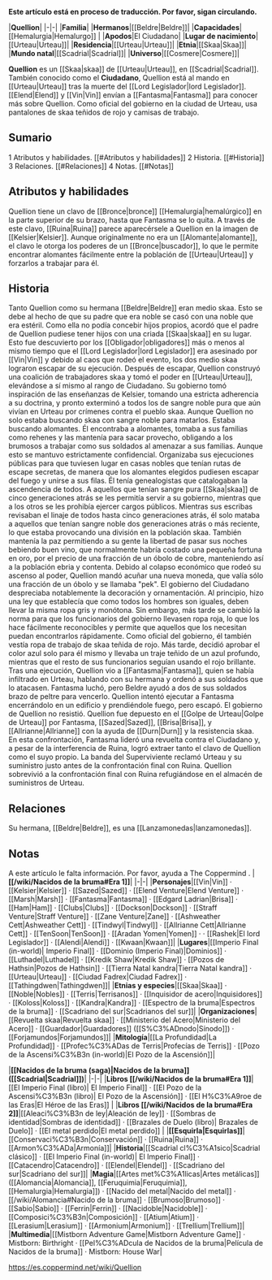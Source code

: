 **Este artículo está en proceso de traducción. Por favor, sigan circulando.**


|**Quellion**|
|-|-|
|**Familia**|
|**Hermanos**|[[Beldre\|Beldre]]|
|**Capacidades**|[[Hemalurgia\|Hemalurgo]] |
|**Apodos**|El Ciudadano|
|**Lugar de nacimiento**|[[Urteau\|Urteau]]|
|**Residencia**|[[Urteau\|Urteau]]|
|**Etnia**|[[Skaa\|Skaa]]|
|**Mundo natal**|[[Scadrial\|Scadrial]]|
|**Universo**|[[Cosmere\|Cosmere]]|

**Quellion** es un [[Skaa\|skaa]] de [[Urteau\|Urteau]], en [[Scadrial\|Scadrial]].
También conocido como el **Ciudadano**, Quellion está al mando en [[Urteau\|Urteau]] tras la muerte del [[Lord Legislador\|lord Legislador]]. [[Elend\|Elend]] y [[Vin\|Vin]] envían a [[Fantasma\|Fantasma]] para conocer más sobre Quellion. Como oficial del gobierno en la ciudad de Urteau, usa pantalones de skaa teñidos de rojo y camisas de trabajo.

## Sumario

1 Atributos y habilidades. [[#Atributos y habilidades]] 
2 Historia. [[#Historia]] 
3 Relaciones. [[#Relaciones]] 
4 Notas. [[#Notas]] 


## Atributos y habilidades
Quellion tiene un clavo de [[Bronce\|bronce]] [[Hemalurgia\|hemalúrgico]] en la parte superior de su brazo, hasta que Fantasma se lo quita. A través de este clavo, [[Ruina\|Ruina]] parece aparecérsele a Quellion en la imagen de [[Kelsier\|Kelsier]]. Aunque originalmente no era un [[Alomante\|alomante]], el clavo le otorga los poderes de un [[Bronce\|buscador]], lo que le permite encontrar alomantes fácilmente entre la población de [[Urteau\|Urteau]] y forzarlos a trabajar para él.

## Historia
Tanto Quellion como su hermana [[Beldre\|Beldre]] eran medio skaa. Esto se debe al hecho de que su padre que era noble se casó con una noble que era estéril. Como ella no podía concebir hijos propios, acordó que el padre de Quellion pudiese tener hijos con una criada [[Skaa\|skaa]] en su lugar. Esto fue descuvierto por los [[Obligador\|obligadores]] más o menos al mismo tiempo que el [[Lord Legislador\|lord Legislador]] era asesinado por [[Vin\|Vin]] y debido al caos que rodeó el evento, los dos medio skaa lograron escapar de su ejecución.
Después de escapar, Quellion construyó una coalición de trabajadores skaa y tomó el poder en [[Urteau\|Urteau]], elevándose a sí mismo al rango de Ciudadano. Su gobierno tomó inspiración de las enseñanzas de Kelsier, tomando una estricta adherencia a su doctrina, y pronto exterminó a todos los de sangre noble pura que aún vivían en Urteau por crímenes contra el pueblo skaa.
Aunque Quellion no solo estaba buscando skaa con sangre noble para matarlos. Estaba buscando alomantes. Él encontraba a alomantes, tomaba a sus familias como rehenes y las mantenía para sacar provecho, obligando a los brumosos a trabajar como sus soldados al amenazar a sus familias. Aunque esto se mantuvo estrictamente confidencial. Organizaba sus ejecuciones públicas para que tuviesen lugar en casas nobles que tenían rutas de escape secretas, de manera que los alomantes elegidos pudiesen escapar del fuego y unirse a sus filas.
Él tenía genealogistas que catalogaban la ascendencia de todos. A aquellos que tenían sangre pura [[Skaa\|skaa]] de cinco generaciones atrás se les permitía servir a su gobierno, mientras que a los otros se les prohibía ejercer cargos públicos. Mientras sus escribas revisaban el linaje de todos hasta cinco generaciones atrás, él solo mataba a aquellos que tenían sangre noble dos generaciones atrás o más reciente, lo que estaba provocando una división en la población skaa.
También mantenía la paz permitiendo a su gente la libertad de pasar sus noches bebiendo buen vino, que normalmente habría costado una pequeña fortuna en oro, por el precio de una fracción de un óbolo de cobre, manteniendo así a la población ebria y contenta.
Debido al colapso económico que rodeó su ascenso al poder, Quellion mandó acuñar una nueva moneda, que valía sólo una fracción de un óbolo y se llamaba "pek".
El gobierno del Ciudadano despreciaba notablemente la decoración y ornamentación. Al principio, hizo una ley que establecía que como todos los hombres son iguales, deben llevar la misma ropa gris y monótona. Sin embargo, más tarde se cambió la norma para que los funcionarios del gobierno llevasen ropa roja, lo que los hace fácilmente reconocibles y permite que aquellos que los necesitan puedan encontrarlos rápidamente. Como oficial del gobierno, él también vestía ropa de trabajo de skaa teñida de rojo. Más tarde, decidió aprobar el color azul solo para él mismo y llevaba un traje teñido de un azul profundo, mientras que el resto de sus funcionarios seguían usando el rojo brillante.
Tras una ejecución, Quellion vio a [[Fantasma\|Fantasma]], quien se había infiltrado en Urteau, hablando con su hermana y ordenó a sus soldados que lo atacasen. Fantasma luchó, pero Beldre ayudó a dos de sus soldados brazo de peltre para vencerlo. Quellion intentó ejecutar a Fantasma encerrándolo en un edificio y prendiéndole fuego, pero escapó.
El gobierno de Quellion no resistió. Quellion fue depuesto en el [[Golpe de Urteau\|Golpe de Urteau]] por Fantasma, [[Sazed\|Sazed]], [[Brisa\|Brisa]], y [[Allrianne\|Allrianne]] con la ayuda de [[Durn\|Durn]] y la resistencia skaa. En esta confrontación, Fantasma lideró una revuelta contra el Ciudadano y, a pesar de la interferencia de Ruina, logró extraer tanto el clavo de Quellion como el suyo propio. La banda del Superviviente reclamó Urteau y su suministro justo antes de la confrontación final con Ruina.
Quellion sobrevivió a la confrontación final con Ruina refugiándose en el almacén de suministros de Urteau.

## Relaciones
Su hermana, [[Beldre\|Beldre]], es una [[Lanzamonedas\|lanzamonedas]].

## Notas

A este artículo le falta información. Por favor, ayuda a The Coppermind .
|**[[/wiki/Nacidos de la bruma#Era 1]]**|
|-|-|
|**Personajes**|[[Vin\|Vin]] · [[Kelsier\|Kelsier]] · [[Sazed\|Sazed]] · [[Elend Venture\|Elend Venture]] · [[Marsh\|Marsh]] · [[Fantasma\|Fantasma]] · [[Edgard Ladrian\|Brisa]] · [[Ham\|Ham]] · [[Clubs\|Clubs]] · [[Dockson\|Dockson]] · [[Straff Venture\|Straff Venture]] · [[Zane Venture\|Zane]] · [[Ashweather Cett\|Ashweather Cett]] · [[Tindwyl\|Tindwyl]] · [[Allrianne Cett\|Allrianne Cett]] · [[TenSoon\|TenSoon]] · [[Aradan Yomen\|Yomen]] ·  · [[Rashek\|El lord Legislador]] · [[Alendi\|Alendi]] · [[Kwaan\|Kwaan]]|
|**Lugares**|[[Imperio Final (in-world)\| Imperio Final]] · [[Dominio (Imperio Final)\|Dominios]] · [[Luthadel\|Luthadel]] · [[Kredik Shaw\|Kredik Shaw]] · [[Pozos de Hathsin\|Pozos de Hathsin]] · [[Tierra Natal kandra\|Tierra Natal kandra]] · [[Urteau\|Urteau]] · [[Ciudad Fadrex\|Ciudad Fadrex]] · [[Tathingdwen\|Tathingdwen]]|
|**Etnias y especies**|[[Skaa\|Skaa]] · [[Noble\|Nobles]] · [[Terris\|Terrisanos]] · [[Inquisidor de acero\|Inquisidores]] · [[Koloss\|Koloss]] · [[Kandra\|Kandra]] · [[Espectro de la bruma\|Espectros de la bruma]] · [[Scadriano del sur\|Scadrianos del sur]]|
|**Organizaciones**|[[Revuelta skaa\|Revuelta skaa]] · [[Ministerio del Acero\|Ministerio del Acero]] · [[Guardador\|Guardadores]] ([[S%C3%ADnodo\|Sínodo]]) · [[Forjamundos\|Forjamundos]]|
|**Mitología**|[[La Profundidad\|La Profundidad]] · [[Profec%C3%ADas de Terris\|Profecías de Terris]] · [[Pozo de la Ascensi%C3%B3n (in-world)\|El Pozo de la Ascensión]]|

|**[[Nacidos de la bruma (saga)\|Nacidos de la bruma]] ([[Scadrial\|Scadrial]])**|
|-|-|
|**Libros [[/wiki/Nacidos de la bruma#Era 1]]**|[[El Imperio Final (libro)\| El Imperio Final]] · [[El Pozo de la Ascensi%C3%B3n (libro)\| El Pozo de la Ascensión]] · [[El H%C3%A9roe de las Eras\|El Héroe de las Eras]] |
|**Libros [[/wiki/Nacidos de la bruma#Era 2]]**|[[Aleaci%C3%B3n de ley\|Aleación de ley]] · [[Sombras de identidad\|Sombras de identidad]] · [[Brazales de Duelo (libro)\| Brazales de Duelo]] · [[El metal perdido\|El metal perdido]]  |
|**[[Esquirla\|Esquirlas]]**|[[Conservaci%C3%B3n\|Conservación]] · [[Ruina\|Ruina]] · [[Armon%C3%ADa\|Armonía]]|
|**Historia**|[[Scadrial cl%C3%A1sico\|Scadrial clásico]] · [[El Imperio Final (in-world)\| El Imperio Final]] · [[Catacendro\|Catacendro]] · [[Elendel\|Elendel]] · [[Scadriano del sur\|Scadriano del sur]]|
|**Magia**|[[Artes met%C3%A1licas\|Artes metálicas]] ([[Alomancia\|Alomancia]], [[Feruquimia\|Feruquimia]], [[Hemalurgia\|Hemalurgia]]) · [[Nacido del metal\|Nacido del metal]] · [[/wiki/Alomancia#Nacido de la bruma]] · [[Brumoso\|Brumoso]] · [[Sabio\|Sabio]] · [[Ferrin\|Ferrin]] · [[Nacidoble\|Nacidoble]] · [[Composici%C3%B3n\|Composición]] · [[Atium\|Atium]] · [[Lerasium\|Lerasium]] · [[Armonium\|Armonium]] · [[Trellium\|Trellium]]|
|**Multimedia**|[[Mistborn Adventure Game\|Mistborn Adventure Game‎‎]] · Mistborn: Birthright · [[Pel%C3%ADcula de Nacidos de la bruma\|Película de Nacidos de la bruma]] · Mistborn: House War|



https://es.coppermind.net/wiki/Quellion